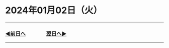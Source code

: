 # 2024年01月02日（火）

---

### [◀️前日へ](https://github.com/yuasys/chatty-journal/blob/main/2024/01/2024-01-01.md)&emsp;&emsp;&emsp;&emsp;[翌日へ▶️](https://github.com/yuasys/chatty-journal/blob/main/2024/01/2024-01-03.md)

---
